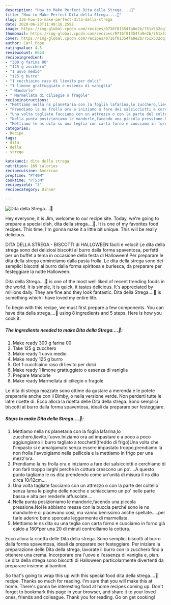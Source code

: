 ```yaml
---
description: "How to Make Perfect Dita della Strega....🎃"
title: "How to Make Perfect Dita della Strega....🎃"
slug: 336-how-to-make-perfect-dita-della-strega
date: 2020-06-23T11:49:18.259Z
image: https://img-global.cpcdn.com/recipes/0716f01354fa0e2b/751x532cq70/dita-della-strega🎃-recipe-main-photo.jpg
thumbnail: https://img-global.cpcdn.com/recipes/0716f01354fa0e2b/751x532cq70/dita-della-strega🎃-recipe-main-photo.jpg
cover: https://img-global.cpcdn.com/recipes/0716f01354fa0e2b/751x532cq70/dita-della-strega🎃-recipe-main-photo.jpg
author: Carl Pope
ratingvalue: 4.5
reviewcount: 6624
recipeingredient:
- "300 g farina 00"
- "125 g zucchero"
- "1 uovo medio"
- "125 g burro"
- "1 cucchiaino raso di lievito per dolci"
- "1 limone grattuggiato o essenza di vaniglia"
- " Mandorle"
- " Marmellata di ciliegie o fragole"
recipeinstructions:
- "Mettiamo nella ns planetaria con la foglia lafarina,lo zucchero,lievito,l&#39;uovo.Iniziamo ora ad impastare e a poco a poco aggiungiamo il burro tagliato a tocchetti(freddo di frigo)Una volta che l&#39;impasto si è amalgamato senza essere impastato troppo,prendiamo la non frolla l&#39;avvolgiamo nella pellicola e la mettiamo in frigo per una mezz&#39;ora."
- "Prendiamo la ns frolla ora e iniziamo a fare dei salsicciotti e cerchiamo di non farli troppo larghi perché in cottura crescono un po&#39;....A questo punto tagliamo le ns dita prendendo come un&#39;unità di misura il ns dito circa 10/12cm...."
- "Una volta tagliate facciamo con un attrezzo o con la parte del coltello senza lama le pieghe delle nocche e schiacciamo un po&#39; nelle parte bassa e alta per renderle affusolate...."
- "Nella punta posizioniamo le mandorle,facendo una piccola pressione.Noi le abbiamo messe con la buccia perché sono le ns mandorle e ci piacevano così, ma vanno benissimo anche spellate.....per farle aderire bene sporcate leggermente di marmellata."
- "Mettiamo le ns dita su una teglia con carta forno e cuociamo in forno già caldo a 180°per una 20 di minuti controlliamo la cottura."
categories:
- Recipe
tags:
- dita
- della
- strega

katakunci: dita della strega 
nutrition: 169 calories
recipecuisine: American
preptime: "PT40M"
cooktime: "PT53M"
recipeyield: "3"
recipecategory: Dinner

---
```



![Dita della Strega....🎃](https://img-global.cpcdn.com/recipes/0716f01354fa0e2b/751x532cq70/dita-della-strega🎃-recipe-main-photo.jpg)

Hey everyone, it is Jim, welcome to our recipe site. Today, we're going to prepare a special dish, dita della strega....🎃. It is one of my favorites food recipes. This time, I'm gonna make it a little bit unique. This will be really delicious.

DITA DELLA STREGA - BISCOTTI di HALLOWEEN facili e veloci! Le dita della strega sono dei deliziosi biscotti al burro dalla forma spaventosa, perfetti per un buffet a tema in occasione della festa di Halloween! Per preparare le dita della strega cominciamo dalla pasta frolla. Le dita della strega sono dei semplici biscotti al burro dalla forma spiritosa e burlesca, da preparare per festeggiare la notte Halloween.

Dita della Strega....🎃 is one of the most well liked of recent trending foods in the world. It is simple, it is quick, it tastes delicious. It's appreciated by millions daily. They are fine and they look fantastic. Dita della Strega....🎃 is something which I have loved my entire life.


To begin with this recipe, we must first prepare a few components. You can have dita della strega....🎃 using 8 ingredients and 5 steps. Here is how you cook it.

<!--inarticleads1-->

##### The ingredients needed to make Dita della Strega....🎃:

1. Make ready 300 g farina 00
1. Take 125 g zucchero
1. Make ready 1 uovo medio
1. Make ready 125 g burro
1. Get 1 cucchiaino raso di lievito per dolci
1. Make ready 1 limone grattuggiato o essenza di vaniglia
1. Prepare  Mandorle
1. Make ready  Marmellata di ciliegie o fragole


Le dita di strega mozzate sono ottime da gustare a merenda e le potete prepararle anche con il Bimby, o nella versione verde. Non perderti tutte le latre ricette di. Ecco allora la ricetta delle Dita della strega. Sono semplici biscotti al burro dalla forma spaventosa, ideali da preparare per festeggiare. 

<!--inarticleads2-->

##### Steps to make Dita della Strega....🎃:

1. Mettiamo nella ns planetaria con la foglia lafarina,lo zucchero,lievito,l&#39;uovo.Iniziamo ora ad impastare e a poco a poco aggiungiamo il burro tagliato a tocchetti(freddo di frigo)Una volta che l&#39;impasto si è amalgamato senza essere impastato troppo,prendiamo la non frolla l&#39;avvolgiamo nella pellicola e la mettiamo in frigo per una mezz&#39;ora.
1. Prendiamo la ns frolla ora e iniziamo a fare dei salsicciotti e cerchiamo di non farli troppo larghi perché in cottura crescono un po&#39;....A questo punto tagliamo le ns dita prendendo come un&#39;unità di misura il ns dito circa 10/12cm....
1. Una volta tagliate facciamo con un attrezzo o con la parte del coltello senza lama le pieghe delle nocche e schiacciamo un po&#39; nelle parte bassa e alta per renderle affusolate....
1. Nella punta posizioniamo le mandorle,facendo una piccola pressione.Noi le abbiamo messe con la buccia perché sono le ns mandorle e ci piacevano così, ma vanno benissimo anche spellate.....per farle aderire bene sporcate leggermente di marmellata.
1. Mettiamo le ns dita su una teglia con carta forno e cuociamo in forno già caldo a 180°per una 20 di minuti controlliamo la cottura.


Ecco allora la ricetta delle Dita della strega. Sono semplici biscotti al burro dalla forma spaventosa, ideali da preparare per festeggiare. Per iniziare la preparazione delle Dita della strega, lavorate il burro con lo zucchero fino a ottenere una crema. Incorporare ora l&#39;uovo e l&#39;essenza di vaniglia e, pian. Le dita della strega sono biscotti di Halloween particolarmente divertenti da preparare insieme ai bambini. 

So that's going to wrap this up with this special food dita della strega....🎃 recipe. Thanks so much for reading. I'm sure that you will make this at home. There's gonna be interesting food at home recipes coming up. Don't forget to bookmark this page in your browser, and share it to your loved ones, friends and colleague. Thank you for reading. Go on get cooking!
